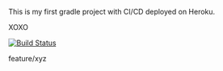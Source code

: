 This is my first gradle project with CI/CD deployed on Heroku.

XOXO

[![Build Status](https://app.travis-ci.com/BasakGuney/bil481.svg?branch=main)](https://app.travis-ci.com/BasakGuney/bil481)

feature/xyz